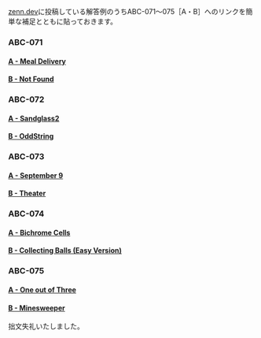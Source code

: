[zenn.dev](https://zenn.dev/hyperdb)に投稿している解答例のうちABC-071～075［A・B］へのリンクを簡単な補足とともに貼っておきます。

### ABC-071

#### [A - Meal Delivery](https://zenn.dev/hyperdb/articles/e3ce7cca8bc961)

#### [B - Not Found](https://zenn.dev/hyperdb/articles/ecb969422e5541)

### ABC-072

#### [A - Sandglass2](https://zenn.dev/hyperdb/articles/dfb35a0fcc045f)

#### [B - OddString](https://zenn.dev/hyperdb/articles/bedcfcc993d823)

### ABC-073

#### [A - September 9](https://zenn.dev/hyperdb/articles/d1915faa0017e1)

#### [B - Theater](https://zenn.dev/hyperdb/articles/f61c00de2843f3)

### ABC-074

#### [A - Bichrome Cells](https://zenn.dev/hyperdb/articles/70af9364f037b9)

#### [B - Collecting Balls (Easy Version)](https://zenn.dev/hyperdb/articles/19a1071c792536)

### ABC-075

#### [A - One out of Three](https://zenn.dev/hyperdb/articles/8192e5d0540c86)

#### [B - Minesweeper](https://zenn.dev/hyperdb/articles/2edfb4fa04c975)

拙文失礼いたしました。
